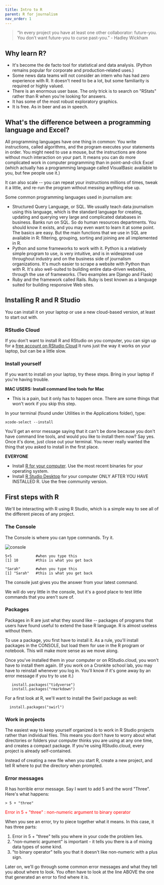 ```yaml
---
title: Intro to R
parent: R for journalism
nav_order: 1
---
```


<blockquote>
“In every project you have at least one other collaborator: future-you. You don’t want future-you to curse past-you.” - Hadley Wickham
</blockquote>


## Why learn R?
* It's become the de facto tool for statistical and data analysis. (Python remains popular for corporate and production-related uses.)
* Some news data teams will not consider an intern who has had zero experience with R. It doesn't need to be a lot, but some familiarity is required or highly valued.
* There is an enormous user base. The only trick is to search on "RStats" rather than R when you're looking for answers.
* It has some of the most robust exploratory graphics.
* It is free. As in beer and as in speech.

## What's the difference between a programming language and Excel?

All programming languages have one thing in common: You write instructions, called algorithms, and the program executes your statements in order. You might need to use a mouse, but the instructions are done without much interaction on your part. It means you can do more complicated work in computer programming than in point-and-click Excel (which actually has a programming language called VisualBasic available to you, but few people use it.)

It can also scale -- you can repeat your instructions millions of times, tweak it a little, and re-run the program without messing anything else up.

Some common programming languages used in journalism are:
* Structured Query Language, or SQL. We usually teach data journalism using this language, which is the standard language for creating, updating and querying very large and complicated databases in business. Banks run on SQL. So do human resources departments. You should know it exists, and you may even want to learn it at some point. The basics are easy. But the main functions that we use in SQL are available in R: filtering, grouping, sorting and joining are all implemented in R.
* Python and some frameworks to work with it. Python is a relatively simple program to use, is very intuitive, and is in widespread use throughout industry and on the business side of journalism organizations. It's much easier to scrape a website with Python than with R. It's also well-suited to building entire data-driven websites, through the use of frameworks. (Two examples are Django and Flask)
* Ruby and the framework called Rails. Ruby is best known as a language suited for building responsive Web sites.


## Installing R and R Studio

You can install it on your laptop or use a new cloud-based version, at least to start out with.

### RStudio Cloud

If you don't want to install R and RStudio on you computer, you can sign up for a [free account on RStudio Cloud](https://rstudio.cloud) It runs just the way it works on your laptop, but can be a little slow.

### Install yourself

If you want to install on your laptop, try these steps. Bring in your laptop if you're having trouble.

**MAC USERS: Install command line tools for Mac**
* This is a pain, but it only has to happen once. There are some things that won't work if you skip this step.

In your terminal (found under Utilities in the Applications folder), type:

    xcode-select --install

You'll get an error message saying that it can't be done because you don't have command line tools, and would you  like to install them now? Say yes. Once it's done, just close out your terminal. You never really wanted the thing that you asked to install in the first place.

**EVERYONE**
* Install [R for your computer](https://rweb.crmda.ku.edu/cran/). Use the most recent binaries for your operating system.
* Install [R Studio Desktop](https://www.rstudio.com/products/rstudio/download/#download) for your computer ONLY AFTER YOU HAVE INSTALLED R. Use the free community version.

## First steps with R

We'll be interacting with R using R Studio, which is a simple way to see all of the different pieces of any project.



### The Console

The Console is where you can type commands. Try it.

![console]({{site.baseurl}}/assets/images/21-rintro-rstudio.png)

    5+5           #when you type this
    [1] 10        #this is what you get back

    "Sarah"       #when you type this
    [1] "Sarah"   #this is what you get back

The console just gives you the answer from your latest command.

We will do very little in the console, but it's a good place to test little commands that you aren't sure of.


### Packages

Packages in R are just what they sound like -- packages of programs that users have found useful to extend the base R language. R is almost useless without them.

To use a package, you first have to install it. As a rule, you'll install packages in the CONSOLE, but load them for use in the R program or notebook. This will make more sense as we move along.

Once you've installed them in your computer or on RStudio.cloud, you won't have to install them again. (If you work on a Cronkite school lab, you may have to reinstall whenever you log in. You'll know if it's gone away by an error message if you try to use it.)

       install.packages("tidyverse")
       install.packages("rmarkdown")

For a first look at R, we'll want to install the Swirl package as well:

      install.packages("swirl")



### Work in projects

The easiest way to keep yourself organized is to work in R Studio projects rather than individual files. This means you don't have to worry about what directories or folders your computer thinks you are using at any one time, and creates a compact package. If you're using RStudio.cloud, every project is already self-contained.

Instead of creating a new file when you start R, create a new project, and tell R where to put the directory when prompted.  

### Error messages

R has horrible error message. Say I want to add 5 and the word "Three". Here's what happens:

    > 5 + "three"

<span style="color:red;"> Error in 5 + "three" : non-numeric argument to binary operator</span>


When you see an error, try to piece together what it means. In this case, it has three parts:

1. Error in 5 + "three" tells you where in your code the problem lies.
2. "non-numeric argument" is important - it tells you there is a of mixing data types of some kind.
3.  "to binary operator" tells you that it doesn't like non-numeric with a plus sign.

Later on, we'll go through some common error messages and what they tell you about where to look. You often have to look at the line ABOVE the one that generated an error to find where it is.
